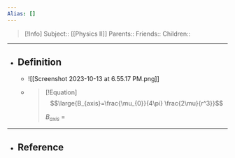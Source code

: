 ```yaml
---
Alias: []
---
```

> [!Info]
> Subject:: [[Physics II]]
> Parents:: 
> Friends:: 
> Children:: 
---
- ## Definition
	- ![[Screenshot 2023-10-13 at 6.55.17 PM.png]]
	- > [!Equation]
	  > $$\large{B_{axis}=\frac{\mu_{0}}{4\pi} \frac{2\mu}{r^3}}$$
	  > 
	  > $B_{axis}$ = 
---
- ## Reference